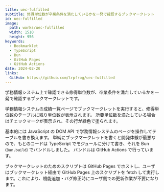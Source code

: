 ```yaml
---
title: uec-fulfilled
subtitle: 修得単位数が卒業条件を満たしているかを一発で確認するブックマークレット
id: uec-fulfilled
image:
  path: works/uec-fulfilled
  width: 1510
  height: 956
keywords:
  - Bookmarklet
  - TypeScript
  - Bun
  - GitHub Pages
  - GitHub Actions
date: 2024-02-20
links:
  GitHub: https://github.com/trpfrog/uec-fulfilled
---
```


学務情報システム上で確認できる修得単位数が、卒業条件を満たしているかを一発で確認するブックマークレットです。

学務情報システムの成績一覧ページでブックマークレットを実行すると、修得単位数のテーブルに残り単位数が表示されます。
所要単位数を満たしている場合はチェックマークが表示され、その行が緑色で塗られます。

基本的には JavaScript の DOM API で学務情報システムのページを操作してテーブルを書き換えます。
単純にブックマークレットを書くと開発体験が最悪なので、もとのコードは TypeScript でモジュールに分けて書き、それを Bun (`Bun.build`) でバンドルしました。
バンドルは GitHub Actions で行っています。

ブックマークレットのためのスクリプトは GitHub Pages でホストし、ユーザはブックマークレット経由で
GitHub Pages 上のスクリプトを fetch して実行します。これにより、機能追加・バグ修正時にユーザ側での更新作業が不要になります。

